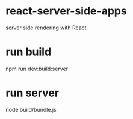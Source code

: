# react-server-side-apps
server side rendering with React

# run build
npm run dev:build:server

# run server
node build/bundle.js
